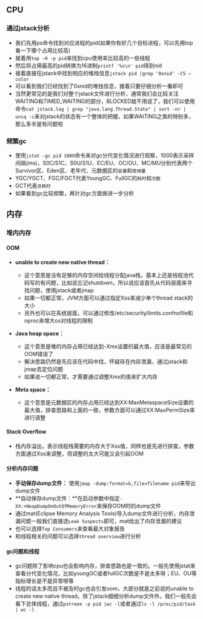## CPU

### 通过jstack分析
- 我们先用ps命令找到对应进程的pid(如果你有好几个目标进程，可以先用top看一下哪个占用比较高)
- 接着用`top -H -p pid`来找到cpu使用率比较高的一些线程
- 然后将占用最高的pid转换为16进制`printf '%x\n' pid`得到nid
- 接着直接在jstack中找到相应的堆栈信息`jstack pid |grep '0xnid' -C5 –color`
- 可以看到我们已经找到了0xnid的堆栈信息，接着只要仔细分析一番即可
- 当然更常见的是我们对整个jstack文件进行分析，通常我们会比较关注WAITING和TIMED_WAITING的部分，BLOCKED就不用说了，我们可以使用命令`cat jstack.log | grep "java.lang.Thread.State" | sort -nr | uniq -c`来对jstack的状态有一个整体的把握，如果WAITING之类的特别多，那么多半是有问题啦

### 频繁gc
- 使用`jstat -gc pid 1000`命令来对gc分代变化情况进行观察，1000表示采样间隔(ms)，S0C/S1C、S0U/S1U、EC/EU、OC/OU、MC/MU分别代表两个Survivor区、Eden区、老年代、元数据区的`容量`和`使用量`
- YGC/YGCT、FGC/FGCT代表YoungGC、FullGC的`耗时`和`次数`
- GCT代表`总耗时`
- 如果看到gc比较频繁，再针对gc方面做进一步分析

## 内存

### 堆内内存

#### OOM
- **unable to create new native thread：** 


    - 这个意思是没有足够的内存空间给线程分配java栈，基本上还是线程池代码写的有问题，比如说忘记shutdown，所以说应该首先从代码层面来寻找问题，使用jstack或者jmap
    - 如果一切都正常，JVM方面可以通过指定Xss来减少单个thread stack的大小
    - 另外也可以在系统层面，可以通过修改/etc/security/limits.confnofile和nproc来增大os对线程的限制

- **Java heap space：**


    - 这个意思是堆的内存占用已经达到-Xmx设置的最大值，应该是最常见的OOM错误了
    - 解决思路仍然是先应该在代码中找，怀疑存在内存泄漏，通过jstack和jmap去定位问题
    - 如果说一切都正常，才需要通过调整Xmx的值来扩大内存

- **Meta space：**


    - 这个意思是元数据区的内存占用已经达到XX:MaxMetaspaceSize设置的最大值，排查思路和上面的一致，参数方面可以通过XX:MaxPermSize来进行调整

#### Stack Overflow
- 栈内存溢出，表示线程栈需要的内存大于Xss值，同样也是先进行排查，参数方面通过Xss来调整，但调整的太大可能又会引起OOM

#### 分析内存问题
- **手动保存dump文件：** 使用`jmap -dump:format=b,file=filename pid`来导出dump文件
- **自动保存dump文件：**在启动参数中指定`-XX:+HeapDumpOnOutOfMemoryError`来保存OOM时的dump文件
- 通过mat(Eclipse Memory Analysis Tools)导入dump文件进行分析，内存泄漏问题一般我们直接选`Leak Suspects`即可，mat给出了内存泄漏的建议
- 也可以选择`Top Consumers`来查看最大对象报告
- 和线程相关的问题可以选择`thread overview`进行分析

#### gc问题和线程
- gc问题除了影响cpu也会影响内存，排查思路也是一致的。一般先使用jstat来查看分代变化情况，比如youngGC或者fullGC次数是不是太多呀；EU、OU等指标增长是不是异常呀等
- 线程的话太多而且不被及时gc也会引发oom，大部分就是之前说的unable to create new native thread。除了jstack细细分析dump文件外，我们一般先会看下总体线程，通过`pstreee -p pid |wc -l`或者通过`ls -l /proc/pid/task | wc -l`



